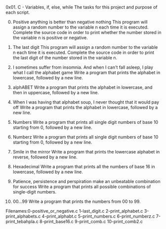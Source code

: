 0x01. C - Variables, if, else, while
The tasks for this project and purpose of each script.

0. Positive anything is better than negative nothing
This program will assign a random number to the variable n each time it is
executed. Complete the source code in order to print whether the number stored
in the variable n is positive or negative.

1. The last digit
This program will assign a random number to the variable n each time it is
executed. Complete the source code in order to print the last digit of the
number stored in the variable n.

2. I sometimes suffer from insomnia. And when I can't fall asleep, I play what I
call the alphabet game
Write a program that prints the alphabet in lowercase, followed by a new line.

3. alphABET
Write a program that prints the alphabet in lowercase, and then in uppercase,
followed by a new line.

4. When I was having that alphabet soup, I never thought that it would pay off
Write a program that prints the alphabet in lowercase, followed by a new line.

5. Numbers
Write a program that prints all single digit numbers of base 10 starting from 0,
followed by a new line.

6. Numberz
Write a program that prints all single digit numbers of base 10 starting from 0,
followed by a new line.

7. Smile in the mirror
Write a program that prints the lowercase alphabet in reverse, followed
by a new line.

8. Hexadecimal
Write a program that prints all the numbers of base 16 in lowercase, followed
by a new line.

9. Patience, persistence and perspiration make an unbeatable combination for
success
Write a program that prints all possible combinations of single-digit numbers.

10. 00...99
Write a program that prints the numbers from 00 to 99.

Filenames:0-positive_or_negative.c 1-last_digit.c 2-print_alphabet.c
 3-print_alphabets.c 4-print_alphabt.c 5-print_numbers.c 6-print_numberz.c
 7-print_tebahpla.c 8-print_base16.c 9-print_comb.c 10-print_comb2.c